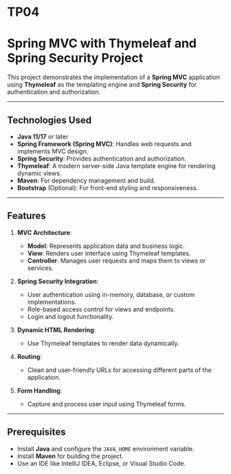 # TP04
# Spring MVC with Thymeleaf and Spring Security Project

This project demonstrates the implementation of a **Spring MVC** application using **Thymeleaf** as the templating engine and **Spring Security** for authentication and authorization.

---

## Technologies Used

- **Java 11/17** or later
- **Spring Framework (Spring MVC)**: Handles web requests and implements MVC design.
- **Spring Security**: Provides authentication and authorization.
- **Thymeleaf**: A modern server-side Java template engine for rendering dynamic views.
- **Maven**: For dependency management and build.
- **Bootstrap** (Optional): For front-end styling and responsiveness.

---

## Features

1. **MVC Architecture**:
   - **Model**: Represents application data and business logic.
   - **View**: Renders user interface using Thymeleaf templates.
   - **Controller**: Manages user requests and maps them to views or services.

2. **Spring Security Integration**:
   - User authentication using in-memory, database, or custom implementations.
   - Role-based access control for views and endpoints.
   - Login and logout functionality.

3. **Dynamic HTML Rendering**:
   - Use Thymeleaf templates to render data dynamically.

4. **Routing**:
   - Clean and user-friendly URLs for accessing different parts of the application.

5. **Form Handling**:
   - Capture and process user input using Thymeleaf forms.

---

## Prerequisites

- Install **Java** and configure the `JAVA_HOME` environment variable.
- Install **Maven** for building the project.
- Use an IDE like IntelliJ IDEA, Eclipse, or Visual Studio Code.
